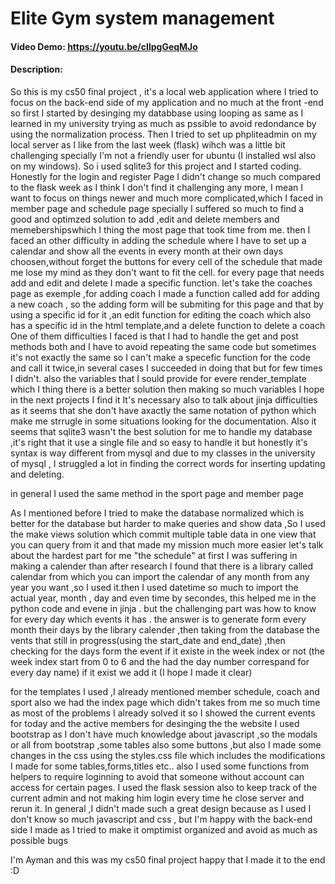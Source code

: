 
# Elite  Gym system  management 
#### Video Demo:  https://youtu.be/cIlpgGeqMJo
#### Description:
So this is my cs50 final project , it's a local web application where I tried to focus on the back-end side of my application and no much at the front -end
so first I started by desinging my databbase using looping as same as I learned in my university trying as much as pssible to avoid redondance by using the normalization process.
Then I tried to set up phpliteadmin on my local server as I like from the last week (flask) wihch was a little bit challenging specially I'm not a friendly user for ubuntu (I installed wsl also on my windows).
So i used sqlite3 for this project and I started coding.
Honestly for the login and register Page I didn't change so much compared to the flask week as I think I don't find it challenging any more, I mean I want to focus on things newer and much more complicated,which I faced in member page and schedule page specially
I suffered so much to find a good and optimzed solution to add ,edit and delete members and memebershipswhich I thing the most page that took time from me.
then I faced an other difficulty in adding the schedule where I have to set up a calendar and show all the events in every month at their own days choosen,without forget the buttons for every cell of the schedule that made me lose my mind as they don't want to fit the cell.
for every page that needs add and edit and delete I made a specific function.
let's take the coaches page as exemple ,for adding coach I made a function called add for adding a new coach ,
so the adding form will be submiting for this page and that by  using a specific id for it ,an edit function for editing the coach which also has a specific id in the html template,and a delete function to delete a coach
One of them difficulties I faced is that I had to handle the get and post methods both and I have to avoid repeating the same code but sometimes it's not exactly the same so I can't make a specefic function for the code and call it twice,in several cases I succeeded in doing that but for few times I didn't.
also the variables that I sould provide for evere render_template which I thing there is a better solution then making so much variables I hope in the next projects I find it
It's necessary also to talk about jinja difficulties as it seems that she don't have axactly the same notation of python which make me strrugle in some situations looking for the documentation.
Also it seems that sqlite3 wasn't the best solution for me to handle my database ,it's right that it use a single file and so easy to handle it but honestly it's syntax is way different from mysql and due to my classes in the university of mysql , I struggled  a lot in finding the correct words for inserting updating and deleting.

in general I used the same method in the sport page and member page 

As I mentioned before I tried to make the database normalized which is better for the database but harder to make queries and show data ,So I used the make views solution which commit multiple table data in one view that you can query from it and that made my mission much more easier
let's talk about the hardest part for me "the schedule"
at first I was suffering in making a calender than after research I found that there is a library called calendar from which you can import the calendar of any month  from any year you want ,so I used it.then I used datetime so much to import the actual year, month , day and even time by secondes, this helped me in the python code and evene in jinja .
but the challenging part was how to know for every day which events it has .
the answer is to generate form every month their days by the library calender ,then taking from the database the vents that still in progress(using the start_date and end_date) ,then checking for the days form the event if it  existe in the week index or not (the week index start from 0 to 6 and the had the day number correspand for every day name) if it exist we add it (I hope I made it clear)

for the templates I used ,I already mentioned member schedule, coach and sport
also we had the index page which didn't takes from me so much time as most of the problems I already solved it 
so I showed the current events for today and the active members
for desinging the the website I used bootstrap as I don't have much knowledge about javascript ,so the modals or all from bootstrap ,some tables also some buttons ,but also I made some changes in the css using the styles.css file which includes the modifications I made for some tables,forms,titles etc..
also I used some functions from helpers to require loginning to avoid that someone without account can access for certain pages.
I used the flask session also to keep track of the current admin and not making him login every time he close server and rerun it.
In general ,I didn't made such a great design because as I used I don't know so much javascript and css , but I'm happy with the back-end side I made as I tried to make it omptimist organized and avoid as much as possible bugs 

I'm Ayman and this was my cs50 final project 
happy that I made it to the end :D

